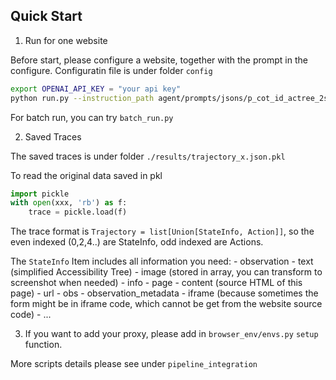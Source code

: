 ## Quick Start

1. Run for one website 

Before start, please configure a website, together with the prompt in the configure. Configuratin file is under folder `config`


```bash
export OPENAI_API_KEY = "your api key"
python run.py --instruction_path agent/prompts/jsons/p_cot_id_actree_2s.json --test_start_idx 0 --test_end_idx 1  --model gpt-4o-mini --result_dir ./results/
```
For batch run, you can try `batch_run.py`

2. Saved Traces
   
The saved traces is under folder `./results/trajectory_x.json.pkl`

To read the original data saved in pkl
```python
import pickle 
with open(xxx, 'rb') as f:
    trace = pickle.load(f)
```
The trace format is `Trajectory = list[Union[StateInfo, Action]]`, so the even indexed (0,2,4..) are StateInfo, odd indexed are Actions.

The `StateInfo` Item includes all information you need:
    - observation
      - text (simplified Accessibility Tree)
      - image (stored in array, you can transform to screenshot when needed)
    - info
      - page
        - content (source HTML of this page)
        - url
      - obs
      - observation_metadata
      - iframe (because sometimes the form might be in iframe code, which cannot be get from the website source code)
      - ...

3. If you want to add your proxy, please add in `browser_env/envs.py` `setup` function.

More scripts details please see under `pipeline_integration`